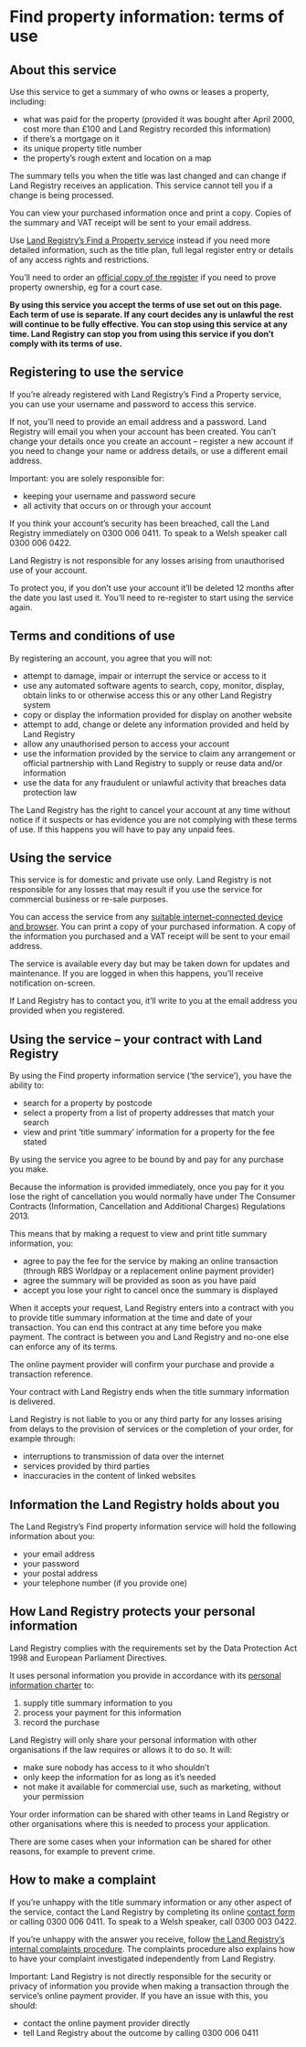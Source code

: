 # Find property information: terms of use
## About this service
Use this service to get a summary of who owns or leases a property, including:
* what was paid for the property (provided it was bought after April 2000, cost more than £100 and Land Registry recorded this information)
* if there’s a mortgage on it
* its unique property title number 
* the property’s rough extent and location on a map

The summary tells you when the title was last changed and can change if Land Registry receives an application.  This service cannot tell you if a change is being processed.

You can view your purchased information once and print a copy.  Copies of the summary and VAT receipt will be sent to your email address.

Use [Land Registry’s Find a Property service](https://eservices.landregistry.gov.uk/wps/portal/Property_Search) instead if you need more detailed information, such as the title plan, full legal register entry or details of any access rights and restrictions.

You’ll need to order an [official copy of the register](https://www.gov.uk/get-information-about-property-and-land/search-the-register) if you need to prove property ownership, eg for a court case.

**By using this service you accept the terms of use set out on this page.  Each term of use is separate.  If any court decides any is unlawful the rest will continue to be fully effective.  You can stop using this service at any time. Land Registry can stop you from using this service if you don’t comply with its terms of use.**

## Registering to use the service
If you’re already registered with Land Registry’s Find a Property service, you can use your username and password to access this service.

If not, you’ll need to provide an email address and a password. Land Registry will email you when your account has been created. You can’t change your details once you create an account – register a new account if you need to change your name or address details, or use a different email address.

Important: you are solely responsible for:
* keeping your username and password secure
* all activity that occurs on or through your account

If you think your account’s security has been breached, call the Land Registry immediately on 0300 006 0411.  To speak to a Welsh speaker call 0300 006 0422.

Land Registry is not responsible for any losses arising from unauthorised use of your account.

To protect you, if you don’t use your account it’ll be deleted 12 months after the date you last used it. You’ll need to re-register to start using the service again.

## Terms and conditions of use
By registering an account, you agree that you will not:
* attempt to damage, impair or interrupt the service or access to it
* use any automated software agents to search, copy, monitor, display, obtain links to or otherwise access this or any other Land Registry system
* copy or display the information provided for display on another website
* attempt to add, change or delete any information provided and held by Land Registry 
* allow any unauthorised person to access your account
* use the information provided by the service to claim any arrangement or official partnership with Land Registry to supply or reuse data and/or information
* use the data for any fraudulent or unlawful activity that breaches data protection law

The Land Registry has the right to cancel your account at any time without notice if it suspects or has evidence you are not complying with these terms of use.  If this happens you will have to pay any unpaid fees.

## Using the service

This service is for domestic and private use only.  Land Registry is not responsible for any losses that may result if you use the service for commercial business or re-sale purposes.   

You can access the service from any [suitable internet-connected device and browser](https://www.gov.uk/service-manual/user-centred-design/browsers-and-devices.html). You can print a copy of your purchased information. A copy of the information you purchased and a VAT receipt will be sent to your email address.

The service is available every day but may be taken down for updates and maintenance. If you are logged in when this happens, you’ll receive notification on-screen.

If Land Registry has to contact you, it’ll write to you at the email address you provided when you registered. 

## Using the service – your contract with Land Registry

By using the Find property information service (‘the service’), you have the ability to:
* search for a property by postcode
* select a property from a list of property addresses that match your search
* view and print ‘title summary’ information for a property for the fee stated

By using the service you agree to be bound by and pay for any purchase you make.

Because the information is provided immediately, once you pay for it you lose the right of cancellation you would normally have under The Consumer Contracts (Information, Cancellation and Additional Charges) Regulations 2013.

This means that by making a request to view and print title summary information, you: 
* agree to pay the fee for the service by making an online transaction (through RBS Worldpay or a replacement online payment provider)
* agree the summary will be provided as soon as you have paid 
* accept you lose your right to cancel once the summary is displayed

When it accepts your request, Land Registry enters into a contract with you to provide title summary information at the time and date of your transaction. You can end this contract at any time before you make payment.  The contract is between you and Land Registry and no-one else can enforce any of its terms.

The online payment provider will confirm your purchase and provide a transaction reference. 

Your contract with Land Registry ends when the title summary information is delivered.

Land Registry is not liable to you or any third party for any losses arising from delays to the provision of services or the completion of your order, for example through:
* interruptions to transmission of data over the internet 
* services provided by third parties
* inaccuracies in the content of linked websites

## Information the Land Registry holds about you

The Land Registry’s Find property information service will hold the following information about you:
* your email address
* your password
* your postal address
* your telephone number (if you provide one)

## How Land Registry protects your personal information

Land Registry complies with the requirements set by the Data Protection Act 1998 and European Parliament Directives.

It uses personal information you provide in accordance with its [personal information charter](https://www.gov.uk/government/organisations/land-registry/about/personal-information-charter) to: 

1. supply title summary information to you
2. process your payment for this information
3. record the purchase

Land Registry will only share your personal information with other organisations if the law requires or allows it to do so. It will:
* make sure nobody has access to it who shouldn’t
* only keep the information for as long as it’s needed
* not make it available for commercial use, such as marketing, without your permission

Your order information can be shared with other teams in Land Registry or other organisations where this is needed to process your application.

There are some cases when your information can be shared for other reasons, for example to prevent crime.

## How to make a complaint

If you’re unhappy with the title summary information or any other aspect of the service, contact the Land Registry by completing its online [contact form](https://landregistry.custhelp.com/app/contactus_general/) or calling 0300 006 0411. To speak to a Welsh speaker, call 0300 003 0422.

If you’re unhappy with the answer you receive, follow [the Land Registry’s internal complaints procedure](https://www.gov.uk/government/organisations/land-registry/about/complaints-procedure). The complaints procedure also explains how to have your complaint investigated independently from Land Registry.

Important: Land Registry is not directly responsible for the security or privacy of information you provide when making a transaction through the service’s online payment provider. If you have an issue with this, you should:
* contact the online payment provider directly
* tell Land Registry about the outcome by calling 0300 006 0411
